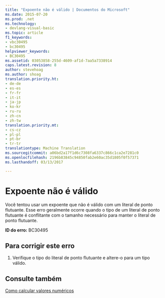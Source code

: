 ```yaml
---
title: "Expoente não é válido | Documentos do Microsoft"
ms.date: 2015-07-20
ms.prod: .net
ms.technology:
- devlang-visual-basic
ms.topic: article
f1_keywords:
- vbc30495
- bc30495
helpviewer_keywords:
- BC30495
ms.assetid: 03053858-255d-4609-af1d-7aa5a7338914
caps.latest.revision: 8
author: stevehoag
ms.author: shoag
translation.priority.ht:
- de-de
- es-es
- fr-fr
- it-it
- ja-jp
- ko-kr
- ru-ru
- zh-cn
- zh-tw
translation.priority.mt:
- cs-cz
- pl-pl
- pt-br
- tr-tr
translationtype: Machine Translation
ms.sourcegitcommit: a06bd2a17f1d6c7308fa6337c866c1ca2e7281c0
ms.openlocfilehash: 2196b83845c94850fab2e60ac35d1805f0f57371
ms.lasthandoff: 03/13/2017

---
```

# <a name="exponent-is-not-valid"></a>Expoente não é válido
Você tentou usar um expoente que não é válido com um literal de ponto flutuante. Esse erro geralmente ocorre quando o tipo de um literal de ponto flutuante é conflitante com o tamanho necessário para manter o literal de ponto flutuante.  
  
 **ID do erro:** BC30495  
  
## <a name="to-correct-this-error"></a>Para corrigir este erro  
  
1.  Verifique o tipo do literal de ponto flutuante e altere-o para um tipo válido.  
  
## <a name="see-also"></a>Consulte também  
 [Como calcular valores numéricos](../../visual-basic/programming-guide/language-features/operators-and-expressions/how-to-calculate-numeric-values.md)
